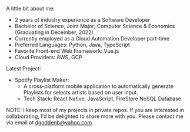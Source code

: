 A little bit about me:
 - 2 years of industry experience as a Software Developer
 - Bachelor of Science, Joint Major; Computer Science & Economics (Graduating in December, 2022)
 - Currently employed as a Cloud Automation Developer part-time
 - Preferred Languages: Python, Java, TypeScript
 - Favorite Front-end Web Framework: Vue.js
 - Cloud Providers: AWS, GCP
 
 Latest Project:
  - Spotify Playlist Maker:
    - A cross-platform mobile application to automatically generate Playlists for selects artists based on user input.
    - Tech Stack: React Native, JavaScript, FireStore NoSQL Database

NOTE: I keep most of my projects in private repos. If you are interested in collaborating, I'd be delighted to share more with you. Please contact me via email at dgoddenb@yahoo.com. 
